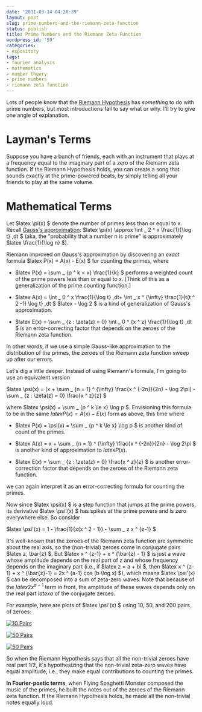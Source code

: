 ```yaml
---
date: '2011-03-14 04:28:39'
layout: post
slug: prime-numbers-and-the-riemann-zeta-function
status: publish
title: Prime Numbers and the Riemann Zeta Function
wordpress_id: '59'
categories:
- expository
tags:
- fourier analysis
- mathematics
- number theory
- prime numbers
- riemann zeta function
---
```


Lots of people know that the [Riemann Hypothesis](http://en.wikipedia.org/wiki/Riemann_hypothesis) has _something_ to do with prime numbers, but most introductions fail to say what or why. I'll try to give one angle of explanation.





# Layman's Terms





Suppose you have a bunch of friends, each with an instrument that plays at a frequency equal to the imaginary part of a zero of the Riemann zeta function. If the Riemann Hypothesis holds, you can create a song that sounds exactly at the prime-powered beats, by simply telling all your friends to play at the same volume.





# Mathematical Terms





Let $latex \pi(x) $ denote the number of primes less than or equal to x. Recall [Gauss's approximation](http://en.wikipedia.org/wiki/Prime_number_theorem#The_prime-counting_function_in_terms_of_the_logarithmic_integral): $latex \pi(x) \approx \int _ 2 ^ x \frac{1}{\log t} \,dt $ (aka, the "probability that a number n is prime" is approximately $latex \frac{1}{\log n} $).





Riemann improved on Gauss's approximation by discovering an _exact_ formula $latex P(x) = A(x) - E(x) $ for counting the primes, where







  * $latex P(x) = \sum _ {p ^ k < x} \frac{1}{k} $ performs a weighted count of the prime powers less than or equal to x. [Think of this as a generalization of the prime counting function.]


  * $latex A(x) = \int _ 0 ^ x \frac{1}{\log t} \,dt+ \int _ x ^ {\infty} \frac{1}{t(t ^ 2  -1) \log t} \,dt $ $latex - \log 2 $ is a kind of generalization of Gauss's approximation.


  * $latex E(x) = \sum _ {z : \zeta(z) = 0} \int _ 0 ^ {x ^ z} \frac{1}{\log t} \,dt $ is an error-correcting factor that depends on the zeroes of the Riemann zeta function.






In other words, if we use a simple Gauss-like approximation to the distribution of the primes, the zeroes of the Riemann zeta function sweep up after our errors.





Let's dig a little deeper. Instead of using Riemann's formula, I'm going to use an equivalent version





$latex \psi(x) = (x + \sum _ {n = 1} ^ {\infty} \frac{x ^ {-2n}}{2n} - \log 2\pi) - \sum _ {z : \zeta(z) = 0} \frac{x ^ z}{z} $





where  $latex \psi(x) = \sum _ {p ^ k \le x} \log p $. Envisioning this formula to be in the same $latex P(x) = A(x) - E(x)$ form as above, this time where







  * $latex P(x) = \psi(x) = \sum _ {p ^ k \le x} \log p $ is another kind of count of the primes.


  * $latex A(x) = x + \sum _ {n = 1} ^ {\infty} \frac{x ^ {-2n}}{2n} - \log 2\pi $ is another kind of approximation to $latex P(x)$.


  * $latex E(x) = \sum _ {z : \zeta(z) = 0} \frac{x ^ z}{z} $ is another error-correction factor that depends on the zeroes of the Riemann zeta function.






we can again interpret it as an error-correcting formula for counting the primes.





Now since $latex \psi(x) $ is a step function that jumps at the prime powers, its derivative $latex \psi'(x) $ has spikes at the prime powers and is zero everywhere else. So consider





$latex \psi'(x) = 1 - \frac{1}{x(x ^ 2 - 1)} - \sum _ z x ^ {z-1} $





It's well-known that the zeroes of the Riemann zeta function are symmetric about the real axis, so the (non-trivial) zeroes come in conjugate pairs $latex z, \bar{z} $. But $latex x ^ {z-1} + x ^ {\bar{z} - 1} $ is just a wave whose amplitude depends on the real part of z and whose frequency depends on the imaginary part (i.e., if $latex z = a + bi $, then $latex x ^ {z-1} + x ^ {\bar{z}-1} = 2x ^ {a-1} cos (b \log x) $), which means $latex \psi'(x) $ can be decomposed into a sum of zeta-zero waves. Note that because of the $latex 2x ^ {a-1}$ term in front, the amplitude of these waves depends only on the real part $latex a$ of the conjugate zeroes.





For example, here are plots of $latex \psi'(x) $ using 10, 50, and 200 pairs of zeroes:





[![10 Pairs](http://dl.dropbox.com/u/10506/blog/riemann-hypothesis/10.png)](http://dl.dropbox.com/u/10506/blog/riemann-hypothesis/10.png)





[![50 Pairs](http://dl.dropbox.com/u/10506/blog/riemann-hypothesis/50.png)](http://dl.dropbox.com/u/10506/blog/riemann-hypothesis/50.png)





[![50 Pairs](http://dl.dropbox.com/u/10506/blog/riemann-hypothesis/200.png)](http://dl.dropbox.com/u/10506/blog/riemann-hypothesis/200.png)





So when the Riemann Hypothesis says that all the non-trivial zeroes have real part 1/2, it's hypothesizing that the non-trivial zeta-zero waves have equal amplitude, i.e., they make equal contributions to counting the primes.





**In Fourier-poetic terms**, when Flying Spaghetti Monster composed the music of the primes, he built the notes out of the zeroes of the Riemann zeta function. If the Riemann Hypothesis holds, he made all the non-trivial notes equally loud.
